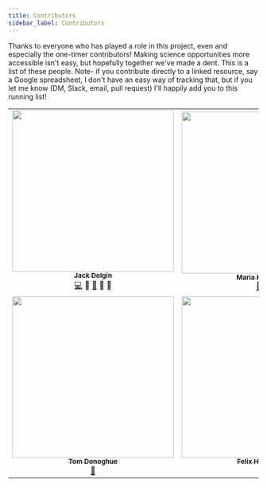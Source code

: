 ```yaml
---
title: Contributors
sidebar_label: Contributors
---
```


Thanks to everyone who has played a role in this project, even and especially the one-timer contributors! Making science opportunities more accessible isn't easy, but hopefully together we've made a dent. This is a list of these people. Note- if you contribute directly to a linked resource, say a Google spreadsheet, I don't have an easy way of tracking that, but if you let me know (DM, Slack, email, pull request) I'll happily add you to this running list!

<table>
  <tr>
    <td align="center"><a href="https://jackdolgin.org"><img src="https://avatars0.githubusercontent.com/u/29798528" width="325px;" alt=""/><br /><sub><b>Jack Dolgin</b></sub></a><br /><a href="https://github.com/Meta-Meta-Resources/Meta-Meta-Resources/commits?author=jackdolgin" title="Code">💻</a> <a title="Design">🎨</a> <a href="https://github.com/Meta-Meta-Resources/Meta-Meta-Resources/commits?author=jackdolgin" title="Documentation">📖</a> <a title="Ideas, Planning, & Feedback">🤔</a> <a title="Project Management">📆</a></td>
    <td align="center"><a href="https://github.com/maria-khoudary"><img src="https://avatars2.githubusercontent.com/u/55160213" width="325px;" alt=""/><br /><sub><b>Maria Khoudary</b></sub></a><br /><a href="https://meta-meta-resources.org/img/social-media-card-blue.png" target="_blank" title="Design">🎨</a> <a title="Documentation">📖</a> </td>
  </tr>
  <tr>
  <td align="center"><a href="https://tomdonoghue.github.io"><img src="https://pbs.twimg.com/profile_images/515965554771767297/sxjR3wjQ_400x400.jpeg" width="325px;" alt=""/><br /><sub><b>Tom Donoghue</b></sub></a><br /><a href="https://github.com/Meta-Meta-Resources/Meta-Meta-Resources/search?q=tom+donoghue" title="Documentation">📖</a> </td>
  <td align="center"><a href="http://felixhenninger.com"><img src="https://upload.wikimedia.org/wikipedia/commons/2/2f/Felix_Henninger.jpg" width="325px;" alt=""/><br /><sub><b>Felix Henninger</b></sub></a><br /><a href="https://github.com/Meta-Meta-Resources/Meta-Meta-Resources/commits?author=felixhenninger" title="Documentation">📖</a> </td>
  </tr>
</table>
